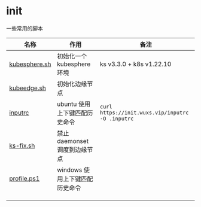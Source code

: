 # init

一些常用的脚本

| 名称 | 作用 | 备注 |
|---|---|---|
| [kubesphere.sh](https://init.wuxs.vip/kubesphere.sh) | 初始化一个 kubesphere 环境 | ks v3.3.0 + k8s v1.22.10 |
| [kubeedge.sh](https://init.wuxs.vip//kubeedge/kubeedge.sh) | 初始化边缘节点 |  |
| [inputrc](https://init.wuxs.vip/inputrc) | ubuntu 使用上下键匹配历史命令 | `curl https://init.wuxs.vip/inputrc -O .inputrc` |
| [ks-fix.sh](https://init.wuxs.vip/ks-fix.sh) | 禁止daemonset调度到边缘节点 |  |
| [profile.ps1](https://init.wuxs.vip/profile.ps1) | windows 使用上下键匹配历史命令 |  |
|  |  |  |
|  |  |  |
|  |  |  |

